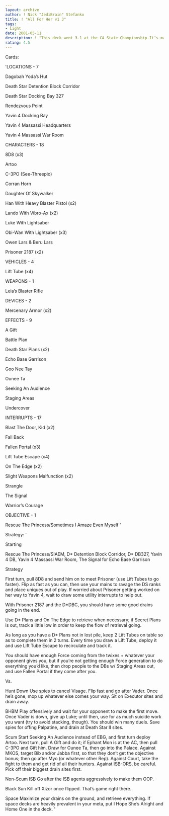 ```yaml
---
layout: archive
author: ! Nick "JediBrain" Stefanko
title: ! "All For Her v1 3"
tags:
- Light
date: 2001-05-11
description: ! "This deck went 3-1 at the CA State Championship.It’s mains backed with very high destiny and massive retrieval ability."
rating: 4.5
---
```

Cards: 

'LOCATIONS - 7

Dagobah Yoda’s Hut

Death Star Detention Block Corridor

Death Star Docking Bay 327

Rendezvous Point

Yavin 4 Docking Bay

Yavin 4 Massassi Headquarters

Yavin 4 Massassi War Room


CHARACTERS - 18

8D8 (x3)

Artoo

C-3PO (See-Threepio)

Corran Horn

Daughter Of Skywalker

Han With Heavy Blaster Pistol (x2)

Lando With Vibro-Ax (x2)

Luke With Lightsaber

Obi-Wan With Lightsaber (x3)

Owen Lars & Beru Lars

Prisoner 2187 (x2)


VEHICLES - 4

Lift Tube (x4)


WEAPONS - 1

Leia’s Blaster Rifle


DEVICES - 2

Mercenary Armor (x2)


EFFECTS - 9

A Gift

Battle Plan

Death Star Plans (x2)

Echo Base Garrison

Goo Nee Tay

Ounee Ta

Seeking An Audience

Staging Areas

Undercover


INTERRUPTS - 17

Blast The Door, Kid (x2)

Fall Back

Fallen Portal (x3)

Lift Tube Escape (x4)

On The Edge (x2)

Slight Weapons Malfunction (x2)

Strangle

The Signal

Warrior’s Courage


OBJECTIVE - 1

Rescue The Princess/Sometimes I Amaze Even Myself '

Strategy: '

Starting

Rescue The Princess/SIAEM, D* Detention Block Corridor, D* DB327, Yavin 4 DB, Yavin 4 Massassi War Room, The Signal for Echo Base Garrison


Strategy

First turn, pull 8D8 and send him on to meet Prisoner (use Lift Tubes to go faster).  Flip as fast as you can, then use your mains to ravage the DS ranks and place uniques out of play.  If worried about Prisoner getting worked on her way to Yavin 4, wait to draw some utility interrupts to help out.

With Prisoner 2187 and the D*DBC, you should have some good drains going in the end.

Use D* Plans and On The Edge to retrieve when necessary; if Secret Plans is out, track a little low in order to keep the flow of retrieval going.

As long as you have a D* Plans not in lost pile, keep 2 Lift Tubes on table so as to complete them in 2 turns.  Every time you draw a Lift Tube, deploy it and use Lift Tube Escape to recirculate and track it.

You should have enough Force coming from the twixes + whatever your opponent gives you, but if you’re not getting enough Force generation to do everything you’d like, then drop people to the DBs w/ Staging Areas out, and use Fallen Portal if they come after you.


Vs.

Hunt Down Use spies to cancel Visage.  Flip fast and go after Vader.  Once he’s gone, mop up whatever else comes your way.  Sit on Executor sites and drain away.


BHBM Play offensively and wait for your opponent to make the first move.  Once Vader is down, give up Luke; until then, use for as much suicide work you want (try to avoid stacking, though).  You should win many duels.  Save spies for offing Palpatine, and drain at Death Star II sites.


Scum Start Seeking An Audience instead of EBG, and first turn deploy Artoo.  Next turn, pull A Gift and do it; if Ephant Mon is at the AC, then pull C-3PO and Gift him.  Draw for Ounee Ta, then go into the Palace.  Against MKOS, target Bib and/or Jabba first, so that they don’t get the objective bonus; then go after Myo (or whatever other Rep).  Against Court, take the fight to them and get rid of all their hunters.  Against ISB-ORS, be careful.  Pick off their biggest drain sites first.


Non-Scum ISB Go after the ISB agents aggressively to make them OOP.


Black Sun Kill off Xizor once flipped.  That’s game right there.


Space Maximize your drains on the ground, and retrieve everything.  If space decks are heavily prevalent in your meta, put I Hope She’s Alright and Home One in the deck. '